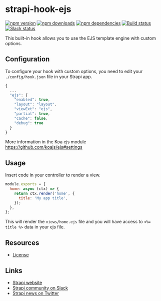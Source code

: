 # strapi-hook-ejs

[![npm version](https://img.shields.io/npm/v/strapi-ejs.svg)](https://www.npmjs.org/package/strapi-ejs)
[![npm downloads](https://img.shields.io/npm/dm/strapi-ejs.svg)](https://www.npmjs.org/package/strapi-ejs)
[![npm dependencies](https://david-dm.org/strapi/strapi-ejs.svg)](https://david-dm.org/strapi/strapi-ejs)
[![Build status](https://travis-ci.org/strapi/strapi-ejs.svg?branch=master)](https://travis-ci.org/strapi/strapi)
[![Slack status](https://slack.strapi.io/badge.svg)](http://slack.strapi.io)

This built-in hook allows you to use the EJS template engine with custom options.

## Configuration

To configure your hook with custom options, you need to edit your `./config/hook.json` file in your Strapi app.

```javascript
{
  ...
  "ejs": {
    "enabled": true,
    "layout": "layout",
    "viewExt": "ejs",
    "partial": true,
    "cache": false,
    "debug": true
  }
}
```

More information in the Koa ejs module https://github.com/koajs/ejs#settings

## Usage

Insert code in your controller to render a view.

```javascript
module.exports = {
  home: async (ctx) => {
    return ctx.render('home', {
      title: 'My app title',
    });
  },
};
```

This will render the `views/home.ejs` file and you will have access to `<%= title %>` data in your ejs file.

## Resources

- [License](LICENSE)

## Links

- [Strapi website](http://strapi.io/)
- [Strapi community on Slack](http://slack.strapi.io)
- [Strapi news on Twitter](https://twitter.com/strapijs)
